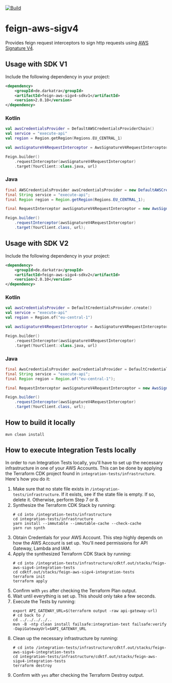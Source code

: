 [![Build](https://github.com/DarkAtra/feign-aws-sigv4/actions/workflows/build.yml/badge.svg)](https://github.com/DarkAtra/feign-aws-sigv4/actions/workflows/build.yml)

# feign-aws-sigv4

Provides feign request interceptors to sign http requests using [AWS Signature V4](https://docs.aws.amazon.com/general/latest/gr/signature-version-4.html).

## Usage with SDK V1

Include the following dependency in your project:

```xml
<dependency>
    <groupId>de.darkatra</groupId>
    <artifactId>feign-aws-sigv4-sdkv1</artifactId>
    <version>2.0.10</version>
</dependency>
```

### Kotlin

```kotlin
val awsCredentialsProvider = DefaultAWSCredentialsProviderChain()
val service = "execute-api"
val region = Region.getRegion(Regions.EU_CENTRAL_1)

val awsSignatureV4RequestInterceptor = AwsSignatureV4RequestInterceptor(awsCredentialsProvider, service, region)

Feign.builder()
    .requestInterceptor(awsSignatureV4RequestInterceptor)
    .target(YourClient::class.java, url)
```

### Java

```java
final AWSCredentialsProvider awsCredentialsProvider = new DefaultAWSCredentialsProviderChain();
final String service = "execute-api";
final Region region = Region.getRegion(Regions.EU_CENTRAL_1);

final RequestInterceptor awsSignatureV4RequestInterceptor = new AwsSignatureV4RequestInterceptor(awsCredentialsProvider, service, region);

Feign.builder()
    .requestInterceptor(awsSignatureV4RequestInterceptor)
    .target(YourClient.class, url);
```

## Usage with SDK V2

Include the following dependency in your project:

```xml
<dependency>
    <groupId>de.darkatra</groupId>
    <artifactId>feign-aws-sigv4-sdkv2</artifactId>
    <version>2.0.10</version>
</dependency>
```

### Kotlin

```kotlin
val awsCredentialsProvider = DefaultCredentialsProvider.create()
val service = "execute-api"
val region = Region.of("eu-central-1")

val awsSignatureV4RequestInterceptor = AwsSignatureV4RequestInterceptor(awsCredentialsProvider, service, region)

Feign.builder()
    .requestInterceptor(awsSignatureV4RequestInterceptor)
    .target(YourClient::class.java, url)
```

### Java

```java
final AwsCredentialsProvider awsCredentialsProvider = DefaultCredentialsProvider.create();
final String service = "execute-api";
final Region region = Region.of("eu-central-1");

final RequestInterceptor awsSignatureV4RequestInterceptor = new AwsSignatureV4RequestInterceptor(awsCredentialsProvider, service, region);

Feign.builder()
    .requestInterceptor(awsSignatureV4RequestInterceptor)
    .target(YourClient.class, url);
```

## How to build it locally

```
mvn clean install
```

## How to execute Integration Tests locally

In order to run Integration Tests locally, you'll have to set up the necessary infrastructure in one of your AWS Accounts.
This can be done by applying the Terraform CDK project found in `integration-tests/infrastructure`. Here's how you do it:

1. Make sure that no state file exists in `/integration-tests/infrastructure`.
   If it exists, see if the state file is empty. If so, delete it. Otherwise, perform Step 7 or 8.
2. Synthesize the Terraform CDK Stack by running:
    ```
    # cd into /integration-tests/infrastructure
    cd integration-tests/infrastructure
    yarn install --immutable --immutable-cache --check-cache
    yarn run synth
    ```
3. Obtain Credentials for your AWS Account. This step highly depends on how the AWS Account is set up. You'll need permissions for API Gateway, Lambda and IAM.
4. Apply the synthesized Terraform CDK Stack by running:
    ```
    # cd into /integration-tests/infrastructure/cdktf.out/stacks/feign-aws-sigv4-integration-tests
    cd cdktf.out/stacks/feign-aws-sigv4-integration-tests
    terraform init
    terraform apply
    ```
5. Confirm with `yes` after checking the Terraform Plan output.
6. Wait until everything is set up. This should only take a few seconds.
7. Execute the Tests by running:
    ```
    export API_GATEWAY_URL=$(terraform output -raw api-gateway-url)
    # cd back to /
    cd ../../../../..
    mvn -B -ntp clean install failsafe:integration-test failsafe:verify -DapiGatewayUrl=$API_GATEWAY_URL
    ```
8. Clean up the necessary infrastructure by running:
    ```
    # cd into /integration-tests/infrastructure/cdktf.out/stacks/feign-aws-sigv4-integration-tests
    cd integration-tests/infrastructure/cdktf.out/stacks/feign-aws-sigv4-integration-tests
    terraform destroy
    ```
9. Confirm with `yes` after checking the Terraform Destroy output.
